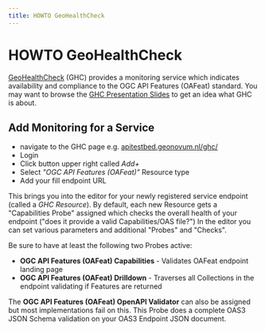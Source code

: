 ```yaml
---
title: HOWTO GeoHealthCheck
---
```


# HOWTO GeoHealthCheck

[GeoHealthCheck](https://geohealthcheck.org) (GHC)
provides a monitoring service which indicates availability and compliance to the 
OGC API Features (OAFeat) standard.
You may want to browse the [GHC Presentation Slides](https://geohealthcheck.org/presentation/index.html#/)
to get an idea what GHC is about.

## Add Monitoring for a Service

- navigate to the GHC page e.g. [apitestbed.geonovum.nl/ghc/](https://apitestbed.geonovum.nl/ghc/)
- Login 
- Click button upper right called *Add+*
- Select *"OGC API Features (OAFeat)"* Resource type
- Add your fill endpoint URL
  
This brings you into the editor for your newly registered service endpoint (called a *GHC Resource*).
By default, each new Resource gets a "Capabilities Probe" assigned which 
checks the overall health of your endpoint ("does it provide a valid Capabilities/OAS file?")
In the editor you can set various parameters and additional "Probes" and "Checks".

Be sure to have at least the following two Probes active:

* **OGC API Features (OAFeat) Capabilities** - Validates OAFeat endpoint landing page	 
* **OGC API Features (OAFeat) Drilldown** - Traverses all Collections in the endpoint validating if Features are returned 

The **OGC API Features (OAFeat) OpenAPI Validator** can also be assigned but 
most implementations fail on this. This Probe does a complete OAS3 JSON Schema validation on
your OAS3 Endpoint JSON document.
